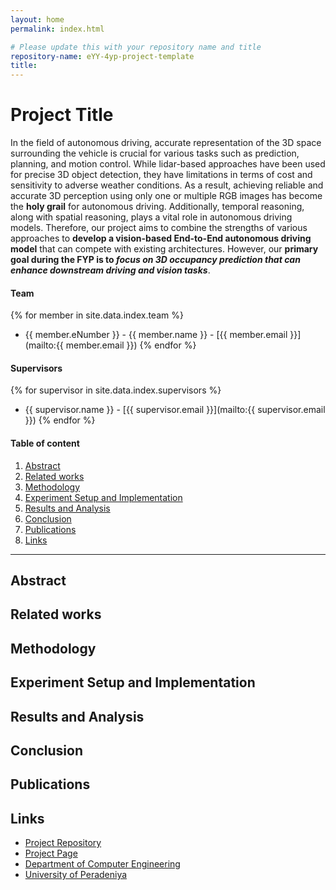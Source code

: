 ```yaml
---
layout: home
permalink: index.html

# Please update this with your repository name and title
repository-name: eYY-4yp-project-template
title:
---
```


# Project Title

In the field of autonomous driving, accurate representation of the 3D space surrounding the vehicle is crucial for various tasks such as prediction, planning, and motion control. While lidar-based approaches have been used for precise 3D object detection, they have limitations in terms of cost and sensitivity to adverse weather conditions. As a result, achieving reliable and accurate 3D perception using only one or multiple RGB images has become the **holy grail** for autonomous driving. Additionally, temporal reasoning, along with spatial reasoning, plays a vital role in autonomous driving models. Therefore, our project aims to combine the strengths of various approaches to **develop a vision-based End-to-End autonomous driving model** that can compete with existing architectures. However, our **primary goal during the FYP is to _focus on 3D occupancy prediction that can enhance downstream driving and vision tasks_**.

#### Team

{% for member in site.data.index.team %}
- {{ member.eNumber }} - {{ member.name }} - [{{ member.email }}](mailto:{{ member.email }})
{% endfor %}

#### Supervisors

{% for supervisor in site.data.index.supervisors %}
- {{ supervisor.name }} - [{{ supervisor.email }}](mailto:{{ supervisor.email }})
{% endfor %}

#### Table of content

1. [Abstract](#abstract)
2. [Related works](#related-works)
3. [Methodology](#methodology)
4. [Experiment Setup and Implementation](#experiment-setup-and-implementation)
5. [Results and Analysis](#results-and-analysis)
6. [Conclusion](#conclusion)
7. [Publications](#publications)
8. [Links](#links)

---

## Abstract

## Related works

## Methodology

## Experiment Setup and Implementation

## Results and Analysis

## Conclusion

## Publications
[//]: # "Note: Uncomment each once you uploaded the files to the repository"

<!-- 1. [Semester 7 report](./) -->
<!-- 2. [Semester 7 slides](./) -->
<!-- 3. [Semester 8 report](./) -->
<!-- 4. [Semester 8 slides](./) -->
<!-- 5. Author 1, Author 2 and Author 3 "Research paper title" (2021). [PDF](./). -->


## Links

[//]: # ( NOTE: EDIT THIS LINKS WITH YOUR REPO DETAILS )

- [Project Repository](https://github.com/cepdnaclk/repository-name)
- [Project Page](https://cepdnaclk.github.io/repository-name)
- [Department of Computer Engineering](http://www.ce.pdn.ac.lk/)
- [University of Peradeniya](https://eng.pdn.ac.lk/)